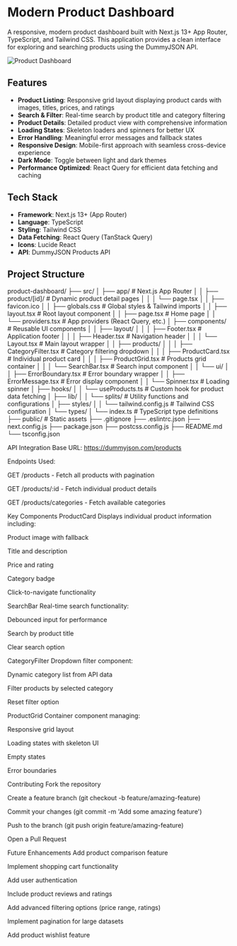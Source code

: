 # Modern Product Dashboard

A responsive, modern product dashboard built with Next.js 13+ App Router, TypeScript, and Tailwind CSS. This application provides a clean interface for exploring and searching products using the DummyJSON API.

![Product Dashboard](https://via.placeholder.com/800x400/3B82F6/FFFFFF?text=Product+Dashboard)

## Features

- **Product Listing**: Responsive grid layout displaying product cards with images, titles, prices, and ratings
- **Search & Filter**: Real-time search by product title and category filtering
- **Product Details**: Detailed product view with comprehensive information
- **Loading States**: Skeleton loaders and spinners for better UX
- **Error Handling**: Meaningful error messages and fallback states
- **Responsive Design**: Mobile-first approach with seamless cross-device experience
- **Dark Mode**: Toggle between light and dark themes
- **Performance Optimized**: React Query for efficient data fetching and caching

## Tech Stack

- **Framework**: Next.js 13+ (App Router)
- **Language**: TypeScript
- **Styling**: Tailwind CSS
- **Data Fetching**: React Query (TanStack Query)
- **Icons**: Lucide React
- **API**: DummyJSON Products API

## Project Structure
product-dashboard/
├── src/
│ ├── app/ # Next.js App Router
│ │ ├── product/[id]/ # Dynamic product detail pages
│ │ │ └── page.tsx
│ │ ├── favicon.ico
│ │ ├── globals.css # Global styles & Tailwind imports
│ │ ├── layout.tsx # Root layout component
│ │ ├── page.tsx # Home page
│ │ └── providers.tsx # App providers (React Query, etc.)
│ ├── components/ # Reusable UI components
│ │ ├── layout/
│ │ │ ├── Footer.tsx # Application footer
│ │ │ ├── Header.tsx # Navigation header
│ │ │ └── Layout.tsx # Main layout wrapper
│ │ ├── products/
│ │ │ ├── CategoryFilter.tsx # Category filtering dropdown
│ │ │ ├── ProductCard.tsx # Individual product card
│ │ │ ├── ProductGrid.tsx # Products grid container
│ │ │ └── SearchBar.tsx # Search input component
│ │ └── ui/
│ │ ├── ErrorBoundary.tsx # Error boundary wrapper
│ │ ├── ErrorMessage.tsx # Error display component
│ │ └── Spinner.tsx # Loading spinner
│ ├── hooks/
│ │ └── useProducts.ts # Custom hook for product data fetching
│ ├── lib/
│ │ └── splits/ # Utility functions and configurations
│ ├── styles/
│ │ └── tailwind.config.js # Tailwind CSS configuration
│ └── types/
│ └── index.ts # TypeScript type definitions
├── public/ # Static assets
├── .gitignore
├── .eslintrc.json
├── next.config.js
├── package.json
├── postcss.config.js
├── README.md
└── tsconfig.json

API Integration
Base URL: https://dummyjson.com/products

Endpoints Used:

GET /products - Fetch all products with pagination

GET /products/:id - Fetch individual product details

GET /products/categories - Fetch available categories

Key Components
ProductCard
Displays individual product information including:

Product image with fallback

Title and description

Price and rating

Category badge

Click-to-navigate functionality

SearchBar
Real-time search functionality:

Debounced input for performance

Search by product title

Clear search option

CategoryFilter
Dropdown filter component:

Dynamic category list from API data

Filter products by selected category

Reset filter option

ProductGrid
Container component managing:

Responsive grid layout

Loading states with skeleton UI

Empty states

Error boundaries

Contributing
Fork the repository

Create a feature branch (git checkout -b feature/amazing-feature)

Commit your changes (git commit -m 'Add some amazing feature')

Push to the branch (git push origin feature/amazing-feature)

Open a Pull Request

Future Enhancements
Add product comparison feature

Implement shopping cart functionality

Add user authentication

Include product reviews and ratings

Add advanced filtering options (price range, ratings)

Implement pagination for large datasets

Add product wishlist feature
